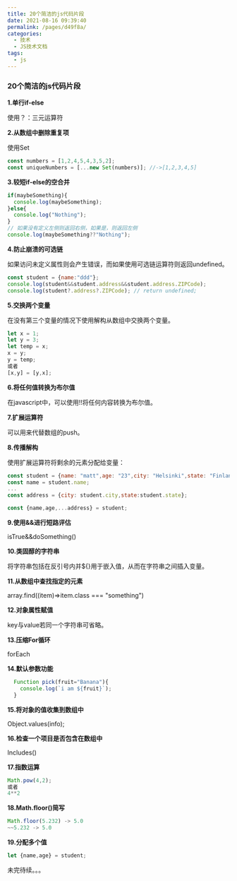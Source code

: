 ```yaml
---
title: 20个简洁的js代码片段
date: 2021-08-16 09:39:40
permalink: /pages/d49f8a/
categories:
  - 技术
  - JS技术文档
tags:
  - js
---
```

### 20个简洁的js代码片段

**1.单行if-else**

使用？：三元运算符

**2.从数组中删除重复项**

使用Set

```javascript
const numbers = [1,2,4,5,4,3,5,2];
const uniqueNumbers = [...new Set(numbers)]; //->[1,2,3,4,5]
```

**3.较短if-else的空合并**

```javascript
if(maybeSomething){
  console.log(maybeSomething);
}else{
  console.log("Nothing");
}
// 如果没有定义左侧则返回右侧，如果是，则返回左侧
console.log(maybeSomething??"Nothing");
```

**4.防止崩溃的可选链**

如果访问未定义属性则会产生错误，而如果使用可选链运算符则返回undefined。

```javascript
const student = {name:"ddd"};
console.log(student&&student.address&&student.address.ZIPCode);
console.log(student?.address?.ZIPCode); // return undefined;
```

**5.交换两个变量**

在没有第三个变量的情况下使用解构从数组中交换两个变量。

```javascript
let x = 1;
let y = 3;
let temp = x;
x = y;
y = temp;
或者
[x,y] = [y,x];
```

**6.将任何值转换为布尔值**

在javascript中，可以使用!!将任何内容转换为布尔值。

**7.扩展运算符**

可以用来代替数组的push。

**8.传播解构**

使用扩展运算符将剩余的元素分配给变量：

```javascript
const student = {name: "matt",age: "23",city: "Helsinki",state: "Finland"};
const name = student.name;
...
const address = {city: student.city,state:student.state};

const {name,age,...address} = student;
```

**9.使用&&进行短路评估**

isTrue&&doSomething()

**10.类固醇的字符串**

将字符串包括在反引号内并${}用于嵌入值，从而在字符串之间插入变量。

**11.从数组中查找指定的元素**

array.find((item)=>item.class === "something")

**12.对象属性赋值**

key与value若同一个字符串可省略。

**13.压缩For循环**

forEach

**14.默认参数功能**

```javascript
  Function pick(fruit="Banana"){
    console.log(`i am ${fruit}`);
  }
```

**15.将对象的值收集到数组中**

Object.values(info);

**16.检查一个项目是否包含在数组中**

Includes()

**17.指数运算**

```javascript
Math.pow(4,2);
或者
4**2
```

**18.Math.floor()简写**

```javascript
Math.floor(5.232) -> 5.0
~~5.232 -> 5.0
```

**19.分配多个值**

```javascript
let {name,age} = student;
```

未完待续。。。
